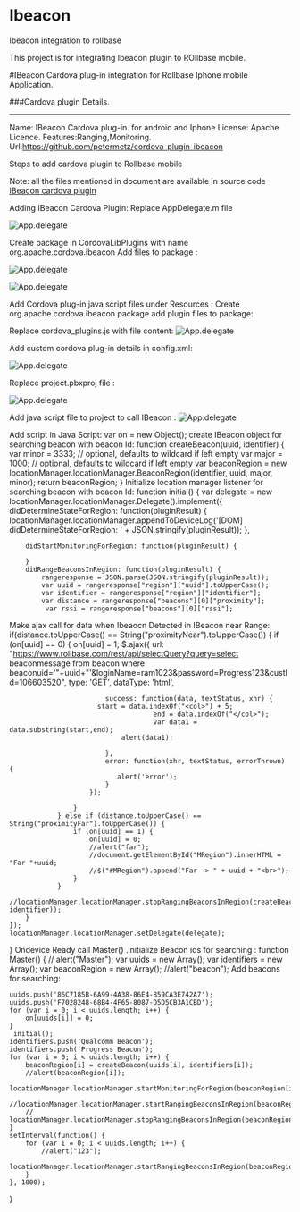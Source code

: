 Ibeacon
=======

Ibeacon integration to rollbase

This project is for integrating Ibeacon plugin to ROllbase mobile.

#IBeacon Cardova plug-in integration for  Rollbase Iphone mobile Application.  


###Cardova plugin Details.
*****
Name: IBeacon Cardova plug-in. for android and Iphone
License: Apache Licence.
Features:Ranging,Monitoring.
Url:https://github.com/petermetz/cordova-plugin-ibeacon


Steps to add cardova plugin to Rollbase mobile

Note: all the files mentioned in document are available in source code
[IBeacon cardova plugin](https://www.dropbox.com/s/1usu5bpsuw21e3m/customCardova%20plugin.docx?dl=0)

Adding IBeacon Cardova Plugin:
Replace AppDelegate.m file

![App.delegate](https://github.com/ramesh6589/Images/blob/master/Capture.PNG)
 
 Create package in CordovaLibPlugins with name org.apache.cordova.ibeacon Add files to package :
         
![App.delegate](https://github.com/ramesh6589/Images/blob/master/Capture2.PNG)

![App.delegate](https://github.com/ramesh6589/Images/blob/master/Capture6.PNG)



Add Cordova plug-in java script files  under Resources :
Create org.apache.cordova.ibeacon package add plugin files to package:
     
Replace cordova_plugins.js with file content:
![App.delegate](https://github.com/ramesh6589/Images/blob/master/Capture12.PNG)
 


Add custom cordova plug-in details in config.xml:

![App.delegate](https://github.com/ramesh6589/Images/blob/master/Capture13.PNG)
   

Replace project.pbxproj file :
 
![App.delegate](https://github.com/ramesh6589/Images/blob/master/Capture14.PNG)
 
Add java script file to project to call IBeacon :
 ![App.delegate](https://github.com/ramesh6589/Images/blob/master/Capture15.PNG)
 
Add script in Java Script:
var on = new Object();
create IBeacon object for searching beacon with beacon Id: 
function createBeacon(uuid, identifier) {
    var minor = 3333; // optional, defaults to wildcard if left empty
    var major = 1000; // optional, defaults to wildcard if left empty
    var beaconRegion = new locationManager.locationManager.BeaconRegion(identifier, uuid, major, minor);
    return beaconRegion;
}
Initialize location manager listener for searching beacon with beacon Id: 
function initial() {
    var delegate = new locationManager.locationManager.Delegate().implement({
        didDetermineStateForRegion: function(pluginResult) {
            locationManager.locationManager.appendToDeviceLog('[DOM] didDetermineStateForRegion: ' + JSON.stringify(pluginResult));
        },
        
        didStartMonitoringForRegion: function(pluginResult) {
           
        }
        didRangeBeaconsInRegion: function(pluginResult) {
            rangeresponse = JSON.parse(JSON.stringify(pluginResult));
            var uuid = rangeresponse["region"]["uuid"].toUpperCase();
            var identifier = rangeresponse["region"]["identifier"];
            var distance = rangeresponse["beacons"][0]["proximity"];
             var rssi = rangeresponse["beacons"][0]["rssi"];
Make ajax call for data when Ibeaocn Detected in IBeacon near Range: 
           if(distance.toUpperCase() == String("proximityNear").toUpperCase()) {
					if (on[uuid] == 0) {
						on[uuid] = 1;
						                        $.ajax({
                            url: "https://www.rollbase.com/rest/api/selectQuery?query=select beaconmessage from beacon where beaconuid='"+uuid+"'&loginName=ram1023&password=Progress123&custId=106603520",
                            type: 'GET',
                            dataType: 'html',
                           
                            success: function(data, textStatus, xhr) {
                          start = data.indexOf("<col>") + 5;
    									end = data.indexOf("</col>");
    									var data1 = data.substring(start,end);
                                alert(data1);
                                
                            },
                            error: function(xhr, textStatus, errorThrown) {
                               alert('error');
                            }
                        });
						
					}
				} else if (distance.toUpperCase() == String("proximityFar").toUpperCase()) {
					if (on[uuid] == 1) {
						on[uuid] = 0;
                        //alert("far");
						//document.getElementById("MRegion").innerHTML = "Far "+uuid;
						//$("#MRegion").append("Far -> " + uuid + "<br>");
					}
				}
            //locationManager.locationManager.stopRangingBeaconsInRegion(createBeacon(uuid, identifier));
        }
    });
    locationManager.locationManager.setDelegate(delegate);
}
Ondevice Ready call Master() .initialize Beacon ids for searching  : 
function Master() {
   // alert("Master");
    var uuids = new Array();
    var identifiers = new Array();
    var beaconRegion = new Array();
    //alert("beacon");
Add beacons for searching: 

    uuids.push('86C7185B-6A99-4A38-86E4-859CA3E742A7');
    uuids.push('F7028248-68B4-4F65-8087-D5D5CB3A1CBD');
    for (var i = 0; i < uuids.length; i++) {
        on[uuids[i]] = 0;
    }
     initial();
    identifiers.push('Qualcomm Beacon');
    identifiers.push('Progress Beacon');
    for (var i = 0; i < uuids.length; i++) {
        beaconRegion[i] = createBeacon(uuids[i], identifiers[i]);
        //alert(beaconRegion[i]);
        locationManager.locationManager.startMonitoringForRegion(beaconRegion[i]);
        //locationManager.locationManager.startRangingBeaconsInRegion(beaconRegion[i]);
        //	locationManager.locationManager.stopRangingBeaconsInRegion(beaconRegion[i]);	
    }
    setInterval(function() {
        for (var i = 0; i < uuids.length; i++) {
            //alert("123");
            locationManager.locationManager.startRangingBeaconsInRegion(beaconRegion[i]);
        }
    }, 1000);
}
